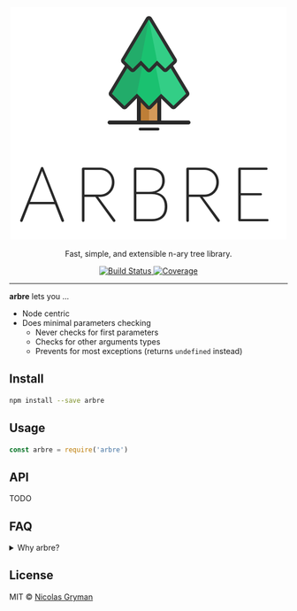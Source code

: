 <p align="center">
  <img alt="Arbre" src="https://raw.githubusercontent.com/ngryman/artworks/master/arbre/heading/arbre@2x.png" width="500">
</p>

<p align="center">
  Fast, simple, and extensible n-ary tree library.
</p>

<p align="center">
  <a href="//travis-ci.org/arbrejs/arbre">
    <img alt="Build Status" src="https://img.shields.io/travis/arbrejs/arbre.svg">
  </a>
  <a href="//codecov.io/github/arbrejs/arbre">
    <img alt="Coverage" src="https://img.shields.io/codecov/c/github/arbrejs/arbre.svg">
  </a>
</p>

---

**arbre** lets you ...

* Node centric
* Does minimal parameters checking
  * Never checks for first parameters
  * Checks for other arguments types
  * Prevents for most exceptions (returns `undefined` instead)

## Install

```bash
npm install --save arbre
```

## Usage

```javascript
const arbre = require('arbre')
```

## API

TODO

## FAQ

<details>
  <summary>Why arbre?</summary>
  
  **arbre** `\aʁbʁ\` means tree in french. Available english words for package names are rare nowadays. **arbre** is simple to memorize and type and it is also a good excuse to spread some french vocabulary on `npm` :tada:.
</details>

## License

MIT © [Nicolas Gryman](http://ngryman.sh)

